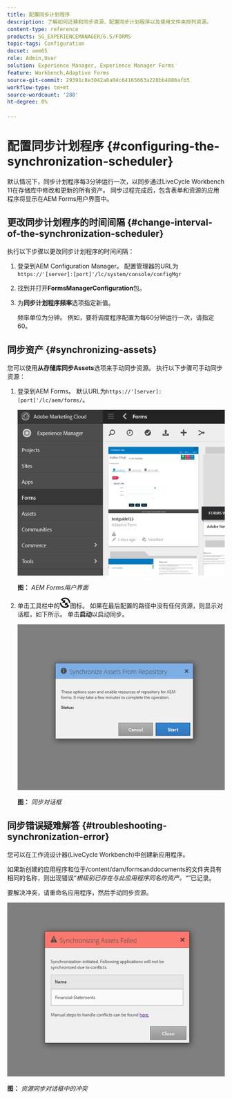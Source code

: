 ```yaml
---
title: 配置同步计划程序
description: 了解如何迁移和同步资源、配置同步计划程序以及使用文件夹排列资源。
content-type: reference
products: SG_EXPERIENCEMANAGER/6.5/FORMS
topic-tags: Configuration
docset: aem65
role: Admin,User
solution: Experience Manager, Experience Manager Forms
feature: Workbench,Adaptive Forms
source-git-commit: 29391c8e3042a8a04c64165663a228bb4886afb5
workflow-type: tm+mt
source-wordcount: '288'
ht-degree: 0%

---
```


# 配置同步计划程序 {#configuring-the-synchronization-scheduler}

默认情况下，同步计划程序每3分钟运行一次，以同步通过LiveCycle Workbench 11在存储库中修改和更新的所有资产。 同步过程完成后，包含表单和资源的应用程序将显示在AEM Forms用户界面中。

## 更改同步计划程序的时间间隔 {#change-interval-of-the-synchronization-scheduler}

执行以下步骤以更改同步计划程序的时间间隔：

1. 登录到AEM Configuration Manager。 配置管理器的URL为`https://'[server]:[port]'/lc/system/console/configMgr`

1. 找到并打开&#x200B;**FormsManagerConfiguration**&#x200B;包。

1. 为&#x200B;**同步计划程序频率**&#x200B;选项指定新值。

   频率单位为分钟。 例如，要将调度程序配置为每60分钟运行一次，请指定60。

## 同步资产 {#synchronizing-assets}

您可以使用&#x200B;**从存储库同步Assets**&#x200B;选项来手动同步资源。 执行以下步骤可手动同步资源：

1. 登录到AEM Forms。 默认URL为`https://'[server]:[port]'/lc/aem/forms/`。

   ![AEM Forms用户界面](assets/aem_forms_ui.png)

   **图：** *AEM Forms用户界面*

1. 单击工具栏中的![aem6forms_sync](assets/aem6forms_sync.png)图标。 如果在最后配置的路径中没有任何资源，则显示对话框，如下所示。 单击&#x200B;**启动**&#x200B;以启动同步。

   ![同步对话框](assets/migrate-and-syncronize.png)

   **图：** *同步对话框*

## 同步错误疑难解答 {#troubleshooting-synchronization-error}

您可以在工作流设计器(LiveCycle Workbench)中创建新应用程序。

如果新创建的应用程序和位于/content/dam/formsanddocuments的文件夹具有相同的名称，则出现错误“*根级别已存在与此应用程序同名的资产。“*”已记录。

要解决冲突，请重命名应用程序，然后手动同步资源。

![资源同步对话框中存在冲突](assets/sync-conflict.png)

**图：** *资源同步对话框中的冲突*
